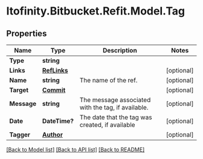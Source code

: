 # Itofinity.Bitbucket.Refit.Model.Tag
## Properties

Name | Type | Description | Notes
------------ | ------------- | ------------- | -------------
**Type** | **string** |  | 
**Links** | [**RefLinks**](RefLinks.md) |  | [optional] 
**Name** | **string** | The name of the ref. | [optional] 
**Target** | [**Commit**](Commit.md) |  | [optional] 
**Message** | **string** | The message associated with the tag, if available. | [optional] 
**Date** | **DateTime?** | The date that the tag was created, if available | [optional] 
**Tagger** | [**Author**](Author.md) |  | [optional] 

[[Back to Model list]](../README.md#documentation-for-models) [[Back to API list]](../README.md#documentation-for-api-endpoints) [[Back to README]](../README.md)

